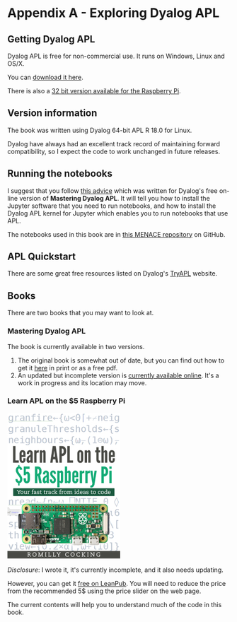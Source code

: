 # Appendix A - Exploring Dyalog APL

## Getting Dyalog APL

Dyalog APL is free for non-commercial use. It runs on Windows, Linux and OS/X.

You can [download it here](https://www.dyalog.com/download-zone.htm).

There is also a [32 bit version available for the Raspberry Pi](https://www.dyalog.com/dyalog/raspberry-pi.htm).

## Version information

The book was written using Dyalog 64-bit APL R 18.0 for Linux.

Dyalog have always had an excellent track record of maintaining forward compatibility, so I expect the code to work unchanged in future releases.

## Running the notebooks

I suggest that you follow [this advice](https://rojergs.github.io/MDAPL/README.html)
which was written for Dyalog's free on-line version of **Mastering Dyalog APL**.
It will tell you how to install the Jupyter software that you need to run notebooks, and how to install the Dyalog APL kernel for Jupyter which enables you to run notebooks that use APL.

The notebooks used in this book are in [this MENACE repository](https://github.com/romilly/o-x-o) on GitHub.

## APL Quickstart

There are some great free resources listed on Dyalog's [TryAPL](https://tryapl.org/) website.

## Books

There are two books that you may want to look at.

### Mastering Dyalog APL

The book is currently available in two versions.

1. The original book is somewhat out of date, but you can find out how to get it [here](https://www.dyalog.com/mastering-dyalog-apl.htm) in print or as a free pdf.
1. An updated but incomplete version is [currently available online](https://rojergs.github.io/MDAPL/README.html). It's a work in progress and its location may move.

### Learn APL on the $5 Raspberry Pi

![Learn APL](images/Learn_APL.jpg)

*Disclosure*: I wrote it, it's currently incomplete, and it also needs updating.

However, you can get it [free on LeanPub](https://leanpub.com/learnapl).
You will need to reduce the price from the recommended 5$ using the price slider on the web page.

The current contents will help you to understand much of the code in this book.



